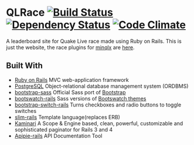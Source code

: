 # QLRace [![Build Status](https://travis-ci.org/cstewart90/QLRace.svg)](https://travis-ci.org/cstewart90/QLRace) [![Dependency Status](https://gemnasium.com/cstewart90/QLRace.svg)](https://gemnasium.com/cstewart90/QLRace) [![Code Climate](https://codeclimate.com/github/cstewart90/QLRace/badges/gpa.svg)](https://codeclimate.com/github/cstewart90/QLRace)

A leaderboard site for Quake Live race made using Ruby on Rails. This is just the website, the race plugins for [minqlx](https://github.com/MinoMino/minqlx) are [here](https://github.com/cstewart90/minqlx-plugins).

## Built With

- [Ruby on Rails](https://github.com/rails/rails) MVC web-application framework
- [PostgreSQL](http://www.postgresql.org/) Object-relational database management system (ORDBMS)
- [bootstrap-sass](https://github.com/twbs/bootstrap-sass) Official Sass port of [Bootstrap](http://getbootstrap.com/)
- [bootswatch-rails](https://github.com/maxim/bootswatch-rails) Sass versions of [Bootswatch themes](https://bootswatch.com/)
- [bootstrap-switch-rails](https://github.com/manuelvanrijn/bootstrap-switch-rails) Turns checkboxes and radio buttons to toggle switches
- [slim-rails](https://github.com/slim-template/slim-rails) Template language(replaces ERB)
- [Kaminari](https://github.com/amatsuda/kaminari) A Scope & Engine based, clean, powerful, customizable and sophisticated paginator for Rails 3 and 4
- [Apipie-rails](https://github.com/Apipie/apipie-rails) API Documentation Tool
